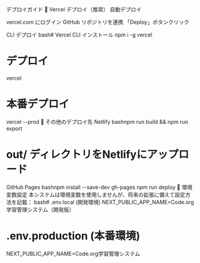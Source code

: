 デプロイガイド
🚀 Vercel デプロイ（推奨）
自動デプロイ

vercel.com にログイン
GitHub リポジトリを連携
「Deploy」ボタンクリック

CLI デプロイ
bash# Vercel CLI インストール
npm i -g vercel

# デプロイ
vercel

# 本番デプロイ
vercel --prod
📱 その他のデプロイ先
Netlify
bashnpm run build && npm run export
# out/ ディレクトリをNetlifyにアップロード
GitHub Pages
bashnpm install --save-dev gh-pages
npm run deploy
🔧 環境変数設定
本システムは環境変数を使用しませんが、将来の拡張に備えて設定方法を記載：
bash# .env.local (開発環境)
NEXT_PUBLIC_APP_NAME=Code.org学習管理システム（開発版）

# .env.production (本番環境)
NEXT_PUBLIC_APP_NAME=Code.org学習管理システム
